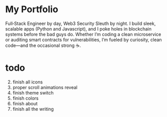 # My Portfolio

Full‑Stack Engineer by day, Web3 Security Sleuth by night. I build sleek, scalable apps (Python and Javascript), and I poke holes in blockchain systems before the bad guys do. Whether I’m coding a clean microservice or auditing smart contracts for vulnerabilities, I’m fueled by curiosity, clean code—and the occasional strong ☕.

# todo

2. finish all icons
1. proper scroll animations reveal
3. finish theme switch
4. finish colors
5. finish about
6. finish all the writing

